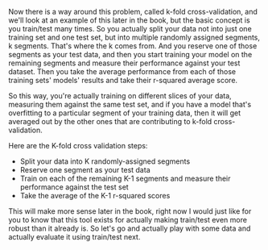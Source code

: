Now there is a way around this problem, called k-fold cross-validation, and we'll look at an example of this later in the book, but the basic concept is you train/test many times. So you actually split your data not into just one training set and one test set, but into multiple randomly assigned segments, k segments. That's where the k comes from. And you reserve one of those segments as your test data, and then you start training your model on the remaining segments and measure their performance against your test dataset. Then you take the average performance from each of those training sets' models' results and take their r-squared average score.

So this way, you're actually training on different slices of your data, measuring them against the same test set, and if you have a model that's overfitting to a particular segment of your training data, then it will get averaged out by the other ones that are contributing to k-fold cross-validation.

Here are the K-fold cross validation steps:

- Split your data into K randomly-assigned segments
- Reserve one segment as your test data
- Train on each of the remaining K-1 segments and measure their performance against the test set
- Take the average of the K-1 r-squared scores

This will make more sense later in the book, right now I would just like for you to know that this tool exists for actually making train/test even more robust than it already is. So let's go and actually play with some data and actually evaluate it using train/test next.

